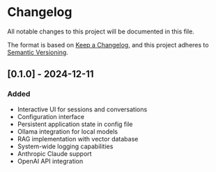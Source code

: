 # Changelog

All notable changes to this project will be documented in this file.

The format is based on [Keep a Changelog](https://keepachangelog.com/en/1.1.0/),
and this project adheres to [Semantic Versioning](https://semver.org/spec/v2.0.0.html).

## [0.1.0] - 2024-12-11

### Added

- Interactive UI for sessions and conversations
- Configuration interface
- Persistent application state in config file
- Ollama integration for local models
- RAG implementation with vector database
- System-wide logging capabilities
- Anthropic Claude support
- OpenAI API integration
